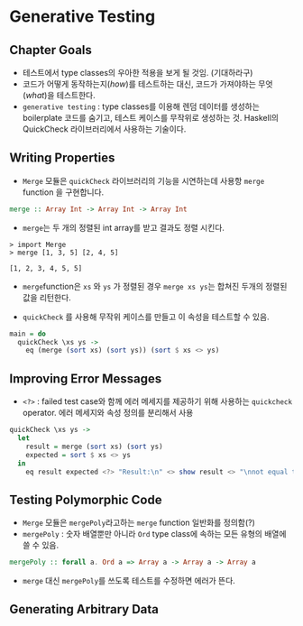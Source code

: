 # Generative Testing

## Chapter Goals

- 테스트에서 type classes의 우아한 적용을 보게 될 것임. (기대하라구)
- 코드가 어떻게 동작하는지(_how_)를 테스트하는 대신, 코드가 가져야하는 무엇(_what_)을 테스트한다.
- `generative testing` : type classes를 이용해 렌덤 데이터를 생성하는 boilerplate 코드를 숨기고, 테스트 케이스를 무작위로 생성하는 것. Haskell의 QuickCheck 라이브러리에서 사용하는 기술이다.

## Writing Properties

- `Merge` 모듈은 `quickCheck` 라이브러리의 기능을 시연하는데 사용항 `merge` function 을 구현합니다.

```haskell
merge :: Array Int -> Array Int -> Array Int
```

- `merge`는 두 개의 정렬된 int array를 받고 결과도 정렬 시킨다.

```text
> import Merge
> merge [1, 3, 5] [2, 4, 5]

[1, 2, 3, 4, 5, 5]
```

- `merge`function은 `xs` 와 `ys` 가 정렬된 경우 `merge xs ys`는 합쳐진 두개의 정렬된 값을 리턴한다.

- `quickCheck` 를 사용해 무작위 케이스를 만들고 이 속성을 테스트할 수 있음.

```haskell
main = do
  quickCheck \xs ys ->
    eq (merge (sort xs) (sort ys)) (sort $ xs <> ys)
```

## Improving Error Messages

- `<?>` : failed test case와 함께 에러 메세지를 제공하기 위해 사용하는 `quickcheck` operator. 에러 메세지와 속성 정의를 분리해서 사용

```haskell
quickCheck \xs ys ->
  let
    result = merge (sort xs) (sort ys)
    expected = sort $ xs <> ys
  in
    eq result expected <?> "Result:\n" <> show result <> "\nnot equal to expected:\n" <> show expected
```

## Testing Polymorphic Code

- `Merge` 모듈은 `mergePoly`라고하는 `merge` function 일반화를 정의함(?)
- `mergePoly` : 숫자 배열뿐만 아니라 `Ord` type class에 속하는 모든 유형의 배열에 쓸 수 있음.

```haskell
mergePoly :: forall a. Ord a => Array a -> Array a -> Array a
```

- `merge` 대신 `mergePoly`를 쓰도록 테스트를 수정하면 에러가 뜬다.

## Generating Arbitrary Data
